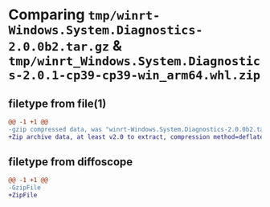 # Comparing `tmp/winrt-Windows.System.Diagnostics-2.0.0b2.tar.gz` & `tmp/winrt_Windows.System.Diagnostics-2.0.1-cp39-cp39-win_arm64.whl.zip`

## filetype from file(1)

```diff
@@ -1 +1 @@
-gzip compressed data, was "winrt-Windows.System.Diagnostics-2.0.0b2.tar", last modified: Sat Dec  2 18:25:50 2023, max compression
+Zip archive data, at least v2.0 to extract, compression method=deflate
```

## filetype from diffoscope

```diff
@@ -1 +1 @@
-GzipFile
+ZipFile
```

